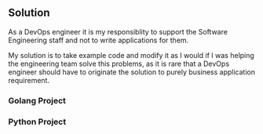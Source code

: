 ## Solution

As a DevOps engineer it is my responsiblity to support the Software Engineering staff
and not to write applications for them.

My solution is to take example code and modify it as I would if I was helping
the engineering team solve this problems, as it is rare that a DevOps engineer should
have to originate the solution to purely business application requirement.

### Golang Project

### Python Project


